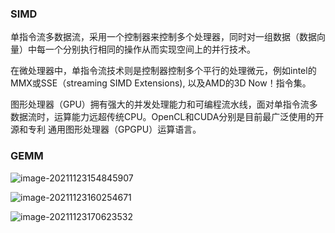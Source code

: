 ### SIMD

单指令流多数据流，采用一个控制器来控制多个处理器，同时对一组数据（数据向量）中每一个分别执行相同的操作从而实现空间上的并行技术。  

在微处理器中，单指令流技术则是控制器控制多个平行的处理微元，例如intel的MMX或SSE（streaming SIMD Extensions), 以及AMD的3D Now！指令集。

图形处理器（GPU）拥有强大的并发处理能力和可编程流水线，面对单指令流多数据流时，运算能力远超传统CPU。OpenCL和CUDA分别是目前最广泛使用的开源和专利 通用图形处理器（GPGPU）运算语言。



### GEMM



![image-20211123154845907](C:\Users\admin\Documents\Typora\typora-pics\image-20211123154845907.png)



![image-20211123160254671](C:\Users\admin\Documents\Typora\typora-pics\image-20211123160254671.png)



![image-20211123170623532](C:\Users\admin\Documents\Typora\typora-pics\image-20211123170623532.png)

